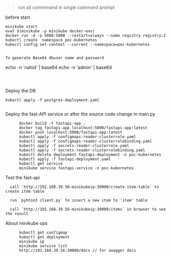 
> run all commmand in single command prompt


before start

```
minikube start
eval $(minikube -p minikube docker-env)
docker run -d -p 5000:5000 --restart=always --name registry registry:2
kubectl create  namespace poc-kubernetes
kubectl config set-context --current --namespace=poc-kubernetes


To generate Base64 dbuser name and password

```
echo -n 'nahid' | base64
echo -n 'admin' | base64

```



```

Deploy the DB 

```
kubectl apply -f postgres-deployment.yaml


```

Deploy the fast-API service or after the source code change in main.py

```
      docker build -t fastapi-app .
      docker tag fastapi-app localhost:5000/fastapi-app:latest
      docker push localhost:5000/fastapi-app:latest
      kubectl apply -f configmaps-reader-clusterrole.yaml
      kubectl apply -f configmaps-reader-clusterrolebinding.yaml
      kubectl apply -f secrets-reader-clusterrole.yaml
      kubectl apply -f secrets-reader-clusterrolebinding.yaml
      kubectl delete deployment fastapi-deployment -n poc-kubernetes
      kubectl apply -f fastapi-deployment.yaml 
      kubectl get service
      minikube service fastapi-service -n poc-kubernetes

```

Test the fast-api

      call `http://192.168.39.56-minikubeip:30000/create-item-table` to create item table

      run `pyhton3 client.py` to insert a new item to 'item' table

      call `http://192.168.39.56-minikubeip:30000/items` in browser to see the result 

About minikube ops

```
      kubectl get configmap
      kubectl get deployment
      minikube ip
      minikube service list
      http://192.168.39.56:30000/docs // for swagger docs

```
